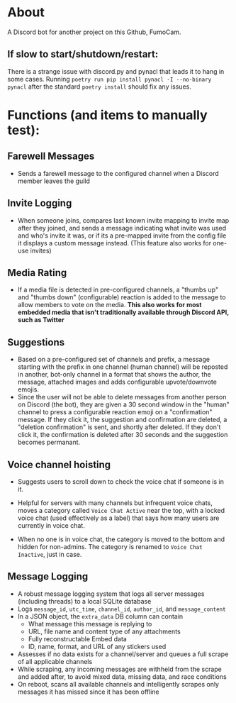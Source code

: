 # About

A Discord bot for another project on this Github, FumoCam.

## If slow to start/shutdown/restart:

There is a strange issue with discord.py and pynacl that leads it to hang in some cases. Running `poetry run pip install pynacl -I --no-binary pynacl` after the standard `poetry install` should fix any issues.

# Functions (and items to manually test):

## Farewell Messages

- Sends a farewell message to the configured channel when a Discord member leaves the guild

## Invite Logging

- When someone joins, compares last known invite mapping to invite map after they joined, and sends a message indicating what invite was used and who's invite it was, or if its a pre-mapped invite from the config file it displays a custom message instead. (This feature also works for one-use invites)

## Media Rating

- If a media file is detected in pre-configured channels, a "thumbs up" and "thumbs down" (configurable) reaction is added to the message to allow members to vote on the media. **This also works for most embedded media that isn't traditionally available through Discord API, such as Twitter**

## Suggestions

- Based on a pre-configured set of channels and prefix, a message starting with the prefix in one channel (human channel) will be reposted in another, bot-only channel in a format that shows the author, the message, attached images and adds configurable upvote/downvote emojis.
- Since the user will not be able to delete messages from another person on Discord (the bot), they are given a 30 second window in the "human" channel to press a configurable reaction emoji on a "confirmation" message. If they click it, the suggestion and confirmation are deleted, a "deletion confirmation" is sent, and shortly after deleted. If they don't click it, the confirmation is deleted after 30 seconds and the suggestion becomes permanant.

## Voice channel hoisting

- Suggests users to scroll down to check the voice chat if someone is in it.
- Helpful for servers with many channels but infrequent voice chats, moves a category called `Voice Chat Active` near the top, with a locked voice chat (used effectively as a label) that says how many users are currently in voice chat.

- When no one is in voice chat, the category is moved to the bottom and hidden for non-admins. The category is renamed to `Voice Chat Inactive`, just in case.

## Message Logging

- A robust message logging system that logs all server messages (including threads) to a local SQLite database
- Logs `message_id`, `utc_time`, `channel_id`, `author_id`, and `message_content`
- In a JSON object, the `extra_data` DB column can contain
  - What message this message is replying to
  - URL, file name and content type of any attachments
  - Fully reconstructable Embed data
  - ID, name, format, and URL of any stickers used
- Assesses if no data exists for a channel/server and queues a full scrape of all applicable channels
- While scraping, any incoming messages are withheld from the scrape and added after, to avoid mixed data, missing data, and race conditions
- On reboot, scans all available channels and intelligently scrapes only messages it has missed since it has been offline

